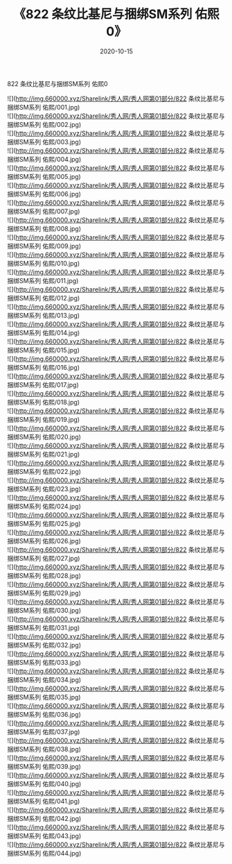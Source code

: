 ﻿---
layout: post
title:  《822 条纹比基尼与捆绑SM系列 佑熙0》
date:   2020-10-15
img: http://img.660000.xyz/Sharelink/秀人网/秀人网第01部分/822 条纹比基尼与捆绑SM系列 佑熙0/000.jpg
categories: [美女, 清纯, 唯美]
---

822 条纹比基尼与捆绑SM系列 佑熙0

  ![](http://img.660000.xyz/Sharelink/秀人网/秀人网第01部分/822 条纹比基尼与捆绑SM系列 佑熙/001.jpg) <br> ![](http://img.660000.xyz/Sharelink/秀人网/秀人网第01部分/822 条纹比基尼与捆绑SM系列 佑熙/002.jpg) <br> ![](http://img.660000.xyz/Sharelink/秀人网/秀人网第01部分/822 条纹比基尼与捆绑SM系列 佑熙/003.jpg) <br> ![](http://img.660000.xyz/Sharelink/秀人网/秀人网第01部分/822 条纹比基尼与捆绑SM系列 佑熙/004.jpg) <br> ![](http://img.660000.xyz/Sharelink/秀人网/秀人网第01部分/822 条纹比基尼与捆绑SM系列 佑熙/005.jpg) <br> ![](http://img.660000.xyz/Sharelink/秀人网/秀人网第01部分/822 条纹比基尼与捆绑SM系列 佑熙/006.jpg) <br> ![](http://img.660000.xyz/Sharelink/秀人网/秀人网第01部分/822 条纹比基尼与捆绑SM系列 佑熙/007.jpg) <br> ![](http://img.660000.xyz/Sharelink/秀人网/秀人网第01部分/822 条纹比基尼与捆绑SM系列 佑熙/008.jpg) <br> ![](http://img.660000.xyz/Sharelink/秀人网/秀人网第01部分/822 条纹比基尼与捆绑SM系列 佑熙/009.jpg) <br> ![](http://img.660000.xyz/Sharelink/秀人网/秀人网第01部分/822 条纹比基尼与捆绑SM系列 佑熙/010.jpg) <br> ![](http://img.660000.xyz/Sharelink/秀人网/秀人网第01部分/822 条纹比基尼与捆绑SM系列 佑熙/011.jpg) <br> ![](http://img.660000.xyz/Sharelink/秀人网/秀人网第01部分/822 条纹比基尼与捆绑SM系列 佑熙/012.jpg) <br> ![](http://img.660000.xyz/Sharelink/秀人网/秀人网第01部分/822 条纹比基尼与捆绑SM系列 佑熙/013.jpg) <br> ![](http://img.660000.xyz/Sharelink/秀人网/秀人网第01部分/822 条纹比基尼与捆绑SM系列 佑熙/014.jpg) <br> ![](http://img.660000.xyz/Sharelink/秀人网/秀人网第01部分/822 条纹比基尼与捆绑SM系列 佑熙/015.jpg) <br> ![](http://img.660000.xyz/Sharelink/秀人网/秀人网第01部分/822 条纹比基尼与捆绑SM系列 佑熙/016.jpg) <br> ![](http://img.660000.xyz/Sharelink/秀人网/秀人网第01部分/822 条纹比基尼与捆绑SM系列 佑熙/017.jpg) <br> ![](http://img.660000.xyz/Sharelink/秀人网/秀人网第01部分/822 条纹比基尼与捆绑SM系列 佑熙/018.jpg) <br> ![](http://img.660000.xyz/Sharelink/秀人网/秀人网第01部分/822 条纹比基尼与捆绑SM系列 佑熙/019.jpg) <br> ![](http://img.660000.xyz/Sharelink/秀人网/秀人网第01部分/822 条纹比基尼与捆绑SM系列 佑熙/020.jpg) <br> ![](http://img.660000.xyz/Sharelink/秀人网/秀人网第01部分/822 条纹比基尼与捆绑SM系列 佑熙/021.jpg) <br> ![](http://img.660000.xyz/Sharelink/秀人网/秀人网第01部分/822 条纹比基尼与捆绑SM系列 佑熙/022.jpg) <br> ![](http://img.660000.xyz/Sharelink/秀人网/秀人网第01部分/822 条纹比基尼与捆绑SM系列 佑熙/023.jpg) <br> ![](http://img.660000.xyz/Sharelink/秀人网/秀人网第01部分/822 条纹比基尼与捆绑SM系列 佑熙/024.jpg) <br> ![](http://img.660000.xyz/Sharelink/秀人网/秀人网第01部分/822 条纹比基尼与捆绑SM系列 佑熙/025.jpg) <br> ![](http://img.660000.xyz/Sharelink/秀人网/秀人网第01部分/822 条纹比基尼与捆绑SM系列 佑熙/026.jpg) <br> ![](http://img.660000.xyz/Sharelink/秀人网/秀人网第01部分/822 条纹比基尼与捆绑SM系列 佑熙/027.jpg) <br> ![](http://img.660000.xyz/Sharelink/秀人网/秀人网第01部分/822 条纹比基尼与捆绑SM系列 佑熙/028.jpg) <br> ![](http://img.660000.xyz/Sharelink/秀人网/秀人网第01部分/822 条纹比基尼与捆绑SM系列 佑熙/029.jpg) <br> ![](http://img.660000.xyz/Sharelink/秀人网/秀人网第01部分/822 条纹比基尼与捆绑SM系列 佑熙/030.jpg) <br> ![](http://img.660000.xyz/Sharelink/秀人网/秀人网第01部分/822 条纹比基尼与捆绑SM系列 佑熙/031.jpg) <br> ![](http://img.660000.xyz/Sharelink/秀人网/秀人网第01部分/822 条纹比基尼与捆绑SM系列 佑熙/032.jpg) <br> ![](http://img.660000.xyz/Sharelink/秀人网/秀人网第01部分/822 条纹比基尼与捆绑SM系列 佑熙/033.jpg) <br> ![](http://img.660000.xyz/Sharelink/秀人网/秀人网第01部分/822 条纹比基尼与捆绑SM系列 佑熙/034.jpg) <br> ![](http://img.660000.xyz/Sharelink/秀人网/秀人网第01部分/822 条纹比基尼与捆绑SM系列 佑熙/035.jpg) <br> ![](http://img.660000.xyz/Sharelink/秀人网/秀人网第01部分/822 条纹比基尼与捆绑SM系列 佑熙/036.jpg) <br> ![](http://img.660000.xyz/Sharelink/秀人网/秀人网第01部分/822 条纹比基尼与捆绑SM系列 佑熙/037.jpg) <br> ![](http://img.660000.xyz/Sharelink/秀人网/秀人网第01部分/822 条纹比基尼与捆绑SM系列 佑熙/038.jpg) <br> ![](http://img.660000.xyz/Sharelink/秀人网/秀人网第01部分/822 条纹比基尼与捆绑SM系列 佑熙/039.jpg) <br> ![](http://img.660000.xyz/Sharelink/秀人网/秀人网第01部分/822 条纹比基尼与捆绑SM系列 佑熙/040.jpg) <br> ![](http://img.660000.xyz/Sharelink/秀人网/秀人网第01部分/822 条纹比基尼与捆绑SM系列 佑熙/041.jpg) <br> ![](http://img.660000.xyz/Sharelink/秀人网/秀人网第01部分/822 条纹比基尼与捆绑SM系列 佑熙/042.jpg) <br> ![](http://img.660000.xyz/Sharelink/秀人网/秀人网第01部分/822 条纹比基尼与捆绑SM系列 佑熙/043.jpg) <br> ![](http://img.660000.xyz/Sharelink/秀人网/秀人网第01部分/822 条纹比基尼与捆绑SM系列 佑熙/044.jpg) <br>